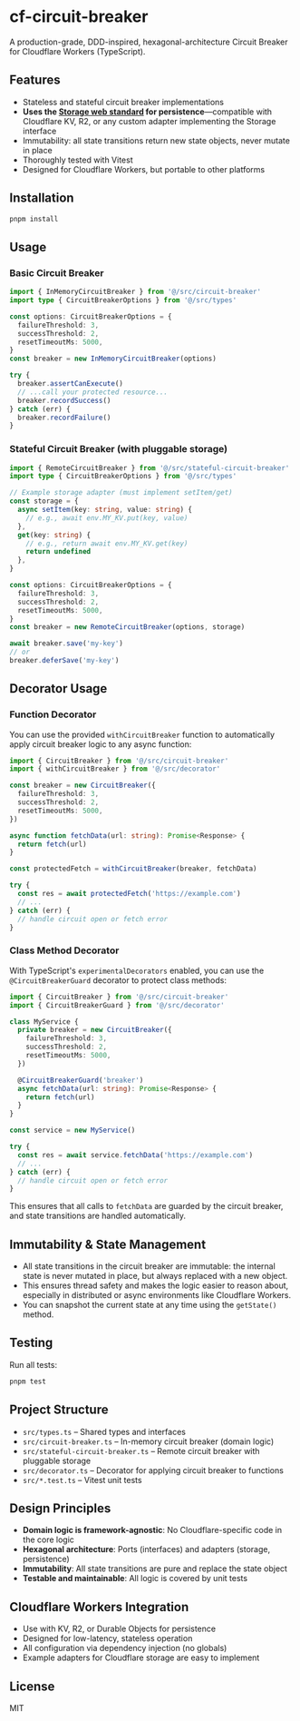 # cf-circuit-breaker

A production-grade, DDD-inspired, hexagonal-architecture Circuit Breaker for Cloudflare Workers (TypeScript).

## Features

- Stateless and stateful circuit breaker implementations
- **Uses the [Storage web standard](https://developer.mozilla.org/en-US/docs/Web/API/Storage) for persistence**—compatible with Cloudflare KV, R2, or any custom adapter implementing the Storage interface
- Immutability: all state transitions return new state objects, never mutate in place
- Thoroughly tested with Vitest
- Designed for Cloudflare Workers, but portable to other platforms

## Installation

```sh
pnpm install
```

## Usage

### Basic Circuit Breaker

```typescript
import { InMemoryCircuitBreaker } from '@/src/circuit-breaker'
import type { CircuitBreakerOptions } from '@/src/types'

const options: CircuitBreakerOptions = {
  failureThreshold: 3,
  successThreshold: 2,
  resetTimeoutMs: 5000,
}
const breaker = new InMemoryCircuitBreaker(options)

try {
  breaker.assertCanExecute()
  // ...call your protected resource...
  breaker.recordSuccess()
} catch (err) {
  breaker.recordFailure()
}
```

### Stateful Circuit Breaker (with pluggable storage)

```typescript
import { RemoteCircuitBreaker } from '@/src/stateful-circuit-breaker'
import type { CircuitBreakerOptions } from '@/src/types'

// Example storage adapter (must implement setItem/get)
const storage = {
  async setItem(key: string, value: string) {
    // e.g., await env.MY_KV.put(key, value)
  },
  get(key: string) {
    // e.g., return await env.MY_KV.get(key)
    return undefined
  },
}

const options: CircuitBreakerOptions = {
  failureThreshold: 3,
  successThreshold: 2,
  resetTimeoutMs: 5000,
}
const breaker = new RemoteCircuitBreaker(options, storage)

await breaker.save('my-key')
// or
breaker.deferSave('my-key')
```

## Decorator Usage

### Function Decorator

You can use the provided `withCircuitBreaker` function to automatically apply circuit breaker logic to any async function:

```typescript
import { CircuitBreaker } from '@/src/circuit-breaker'
import { withCircuitBreaker } from '@/src/decorator'

const breaker = new CircuitBreaker({
  failureThreshold: 3,
  successThreshold: 2,
  resetTimeoutMs: 5000,
})

async function fetchData(url: string): Promise<Response> {
  return fetch(url)
}

const protectedFetch = withCircuitBreaker(breaker, fetchData)

try {
  const res = await protectedFetch('https://example.com')
  // ...
} catch (err) {
  // handle circuit open or fetch error
}
```

### Class Method Decorator

With TypeScript's `experimentalDecorators` enabled, you can use the `@CircuitBreakerGuard` decorator to protect class methods:

```typescript
import { CircuitBreaker } from '@/src/circuit-breaker'
import { CircuitBreakerGuard } from '@/src/decorator'

class MyService {
  private breaker = new CircuitBreaker({
    failureThreshold: 3,
    successThreshold: 2,
    resetTimeoutMs: 5000,
  })

  @CircuitBreakerGuard('breaker')
  async fetchData(url: string): Promise<Response> {
    return fetch(url)
  }
}

const service = new MyService()

try {
  const res = await service.fetchData('https://example.com')
  // ...
} catch (err) {
  // handle circuit open or fetch error
}
```

This ensures that all calls to `fetchData` are guarded by the circuit breaker, and state transitions are handled automatically.

## Immutability & State Management

- All state transitions in the circuit breaker are immutable: the internal state is never mutated in place, but always replaced with a new object.
- This ensures thread safety and makes the logic easier to reason about, especially in distributed or async environments like Cloudflare Workers.
- You can snapshot the current state at any time using the `getState()` method.

## Testing

Run all tests:

```sh
pnpm test
```

## Project Structure

- `src/types.ts` – Shared types and interfaces
- `src/circuit-breaker.ts` – In-memory circuit breaker (domain logic)
- `src/stateful-circuit-breaker.ts` – Remote circuit breaker with pluggable storage
- `src/decorator.ts` – Decorator for applying circuit breaker to functions
- `src/*.test.ts` – Vitest unit tests

## Design Principles

- **Domain logic is framework-agnostic**: No Cloudflare-specific code in the core logic
- **Hexagonal architecture**: Ports (interfaces) and adapters (storage, persistence)
- **Immutability**: All state transitions are pure and replace the state object
- **Testable and maintainable**: All logic is covered by unit tests

## Cloudflare Workers Integration

- Use with KV, R2, or Durable Objects for persistence
- Designed for low-latency, stateless operation
- All configuration via dependency injection (no globals)
- Example adapters for Cloudflare storage are easy to implement

## License

MIT
